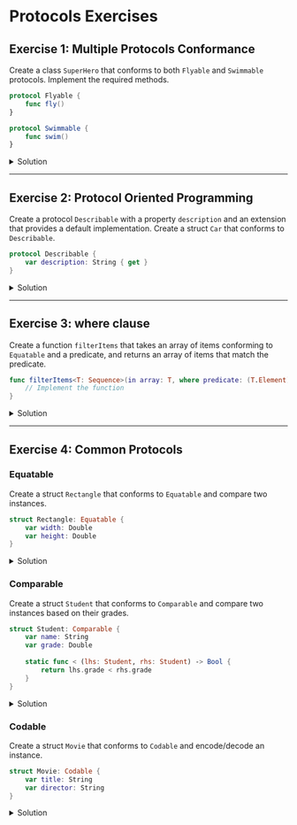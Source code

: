 # Protocols Exercises

## Exercise 1: Multiple Protocols Conformance

Create a class `SuperHero` that conforms to both `Flyable` and `Swimmable` protocols. Implement the required methods.

```swift
protocol Flyable {
    func fly()
}

protocol Swimmable {
    func swim()
}
```

<details>
<summary>Solution</summary>

```swift
protocol Flyable {
    func fly()
}

protocol Swimmable {
    func swim()
}

class SuperHero: Flyable, Swimmable {
    func fly() {
        print("Flying")
    }
    
    func swim() {
        print("Swimming")
    }
}

let hero = SuperHero()
hero.fly() // Flying
hero.swim() // Swimming
```
</details>

***

## Exercise 2: Protocol Oriented Programming

Create a protocol `Describable` with a property `description` and an extension that provides a default implementation. Create a struct `Car` that conforms to `Describable`.

```swift
protocol Describable {
    var description: String { get }
}
```

<details>
<summary>Solution</summary>

```swift
protocol Describable {
    var description: String { get }
}

extension Describable {
    var description: String {
        return "This is a describable object."
    }
}

struct Car: Describable {
    var make: String
    var model: String
    var year: Int
    
    var description: String {
        return "\(year) \(make) \(model)"
    }
}

let car = Car(make: "Toyota", model: "Corolla", year: 2020)
print(car.description) // 2020 Toyota Corolla
```
</details>

***

## Exercise 3: where clause

Create a function `filterItems` that takes an array of items conforming to `Equatable` and a predicate, and returns an array of items that match the predicate.

```swift
func filterItems<T: Sequence>(in array: T, where predicate: (T.Element) -> Bool) -> [T.Element] where T.Element: Equatable {
    // Implement the function
}
```

<details>
<summary>Solution</summary>

```swift
func filterItems<T: Sequence>(in array: T, where predicate: (T.Element) -> Bool) -> [T.Element] where T.Element: Equatable {
    var result: [T.Element] = []
    for element in array where predicate(element) {
        result.append(element)
    }
    return result
}

let numbers = [1, 2, 3, 4, 5]
let evenNumbers = filterItems(in: numbers) { $0 % 2 == 0 }
print(evenNumbers) // [2, 4]
```
</details>

***

## Exercise 4: Common Protocols

### Equatable

Create a struct `Rectangle` that conforms to `Equatable` and compare two instances.

```swift
struct Rectangle: Equatable {
    var width: Double
    var height: Double
}
```

<details>
<summary>Solution</summary>

```swift
struct Rectangle: Equatable {
    var width: Double
    var height: Double
}

let rect1 = Rectangle(width: 10, height: 20)
let rect2 = Rectangle(width: 10, height: 20)
print(rect1 == rect2) // true
```
</details>

### Comparable

Create a struct `Student` that conforms to `Comparable` and compare two instances based on their grades.

```swift
struct Student: Comparable {
    var name: String
    var grade: Double
    
    static func < (lhs: Student, rhs: Student) -> Bool {
        return lhs.grade < rhs.grade
    }
}
```

<details>
<summary>Solution</summary>

```swift
struct Student: Comparable {
    var name: String
    var grade: Double
    
    static func < (lhs: Student, rhs: Student) -> Bool {
        return lhs.grade < rhs.grade
    }
}

let alice = Student(name: "Alice", grade: 90)
let bob = Student(name: "Bob", grade: 85)
print(alice < bob) // false
```
</details>

### Codable

Create a struct `Movie` that conforms to `Codable` and encode/decode an instance.

```swift
struct Movie: Codable {
    var title: String
    var director: String
}
```

<details>
<summary>Solution</summary>

```swift
struct Movie: Codable {
    var title: String
    var director: String
}

let movie = Movie(title: "Inception", director: "Christopher Nolan")
let encoder = JSONEncoder()
if let encoded = try? encoder.encode(movie) {
    print(String(data: encoded, encoding: .utf8)!) // {"title":"Inception","director":"Christopher Nolan"}
}
```
</details>
